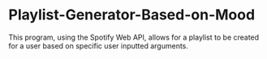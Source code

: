 # Playlist-Generator-Based-on-Mood
This program, using the Spotify Web API, allows for a playlist to be created for a user based on specific user inputted arguments.
